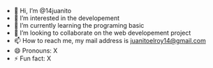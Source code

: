 - 👋 Hi, I’m @14juanito
- 👀 I’m interested in the developement
- 🌱 I’m currently learning the programing basic
- 💞️ I’m looking to collaborate on the web developement project
- 📫 How to reach me, my mail address is juanitoelroy14@gmail.com
- 😄 Pronouns: X
- ⚡ Fun fact: X

<!---
14juanito/14juanito is a ✨ special ✨ repository because its `README.md` (this file) appears on your GitHub profile.
You can click the Preview link to take a look at your changes.
--->
